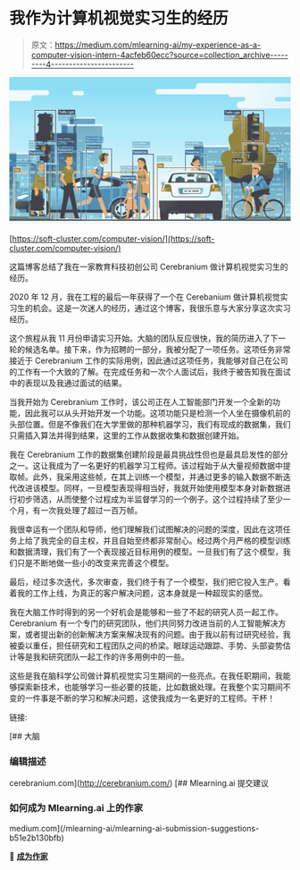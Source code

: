 # 我作为计算机视觉实习生的经历

> 原文：<https://medium.com/mlearning-ai/my-experience-as-a-computer-vision-intern-4acfeb60ecc?source=collection_archive---------4----------------------->

![](img/240cdbf3883290aabcc8814211640bb8.png)

[https://soft-cluster.com/computer-vision/](https://soft-cluster.com/computer-vision/)

这篇博客总结了我在一家教育科技初创公司 Cerebranium 做计算机视觉实习生的经历。

2020 年 12 月，我在工程的最后一年获得了一个在 Cerebanium 做计算机视觉实习生的机会。这是一次迷人的经历，通过这个博客，我很乐意与大家分享这次实习经历。

这个旅程从我 11 月份申请实习开始。大脑的团队反应很快，我的简历进入了下一轮的候选名单。接下来，作为招聘的一部分，我被分配了一项任务。这项任务非常接近于 Cerebranium 工作的实际用例，因此通过这项任务，我能够对自己在公司的工作有一个大致的了解。在完成任务和一次个人面试后，我终于被告知我在面试中的表现以及我通过面试的结果。

当我开始为 Cerebranium 工作时，该公司正在人工智能部门开发一个全新的功能，因此我可以从头开始开发一个功能。这项功能只是检测一个人坐在摄像机前的头部位置。但是不像我们在大学里做的那种机器学习，我们有现成的数据集，我们只需插入算法并得到结果，这里的工作从数据收集和数据创建开始。

我在 Cerebranium 工作的数据集创建阶段是最具挑战性但也是最具启发性的部分之一。这让我成为了一名更好的机器学习工程师。该过程始于从大量视频数据中提取帧。此外，我采用这些帧，在其上训练一个模型，并通过更多的输入数据不断迭代改进该模型。同样，一旦模型表现得相当好，我就开始使用模型本身对新数据进行初步筛选，从而使整个过程成为半监督学习的一个例子。这个过程持续了至少一个月，有一次我处理了超过一百万帧。

我很幸运有一个团队和导师，他们理解我们试图解决的问题的深度，因此在这项任务上给了我完全的自主权，并且自始至终都非常耐心。经过两个月严格的模型训练和数据清理，我们有了一个表现接近目标用例的模型。一旦我们有了这个模型，我们只是不断地做一些小的改变来完善这个模型。

最后，经过多次迭代，多次审查，我们终于有了一个模型，我们把它投入生产。看着我的工作上线，为真正的客户解决问题，这本身就是一种超现实的感觉。

我在大脑工作时得到的另一个好机会是能够和一些了不起的研究人员一起工作。Cerebranium 有一个专门的研究团队，他们共同努力改进当前的人工智能解决方案，或者提出新的创新解决方案来解决现有的问题。由于我以前有过研究经验，我被委以重任，担任研究和工程团队之间的桥梁。眼球运动跟踪、手势、头部姿势估计等是我和研究团队一起工作的许多用例中的一些。

这些是我在脑科学公司做计算机视觉实习生期间的一些亮点。在我任职期间，我能够探索新技术，也能够学习一些必要的技能，比如数据处理。在我整个实习期间不变的一件事是不断的学习和解决问题，这使我成为一名更好的工程师。干杯！

链接:

 [## 大脑

### 编辑描述

cerebranium.com](http://cerebranium.com/) [](/mlearning-ai/mlearning-ai-submission-suggestions-b51e2b130bfb) [## Mlearning.ai 提交建议

### 如何成为 Mlearning.ai 上的作家

medium.com](/mlearning-ai/mlearning-ai-submission-suggestions-b51e2b130bfb) 

🔵 [**成为作家**](/mlearning-ai/mlearning-ai-submission-suggestions-b51e2b130bfb)